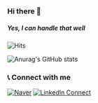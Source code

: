 ### Hi there 👋
##### Yes, I can handle that well

![Hits](https://hits.seeyoufarm.com/api/count/incr/badge.svg?url=https%3A%2F%2Fgithub.com%2Fsonicce99&count_bg=%2379C83D&title_bg=%236DA0EB&icon=youtube.svg&icon_color=%23E70707&title=Welcome&edge_flat=false)

<!-- (https://www.youtube.com/channel/UCqa4CnlUu--_X0lXWURBNEQ) -->


<!-- <div id="a">
<img src="https://img.shields.io/badge/front-react%20and%20hooks-61DAFB?style=for-the-badge&logo=react&logoColor=61DAFB">
<img src="https://img.shields.io/badge/deploy-amazon%20aws-232F3E?style=for-the-badge&logo=amazonaws&logoColor=#232F3E"> 
<img src="https://img.shields.io/badge/front-styled--components-DB7093?style=for-the-badge&logo=styled-components&logoColor=DB7093">
<img src="https://img.shields.io/badge/front-Redux-764ABC?style=for-the-badge&logo=redux&logoColor=764ABC">
<img src="https://img.shields.io/badge/front-Redux--thunk-764ABC?style=for-the-badge&logo=redux&logoColor=764ABC">
<img src="https://img.shields.io/badge/front-axios-945DD6?style=for-the-badge&logo=axios&logoColor=945DD6">
<img src="https://img.shields.io/badge/front-webpack-8DD6F9?style=for-the-badge&logo=webpack&logoColor=8DD6F9">
<img src="https://img.shields.io/badge/front-babel-F9DC3E?style=for-the-badge&logo=babel&logoColor=F9DC3E">
  
  <img src="https://img.shields.io/badge/back-spring--boot-6DB33F?style=for-the-badge&logo=babel&logoColor=6DB33F">
  <img src="https://img.shields.io/badge/back-spring--boot--security-6DB33F?style=for-the-badge&logo=babel&logoColor=6DB33F">
  <img src="https://img.shields.io/badge/back-jpa-101113?style=for-the-badge&logo=jpa&logoColor=F9DC3E">
  <img src="https://img.shields.io/badge/back-quartz-00B4EF?style=for-the-badge&logo=quartz&logoColor=00B4EF">
  <img src="https://img.shields.io/badge/back-mariaDB-003545?style=for-the-badge&logo=mariaDB&logoColor=003545">
   <img src="https://img.shields.io/badge/back-mariaDB-003545?style=for-the-badge&logo=mariaDB&logoColor=003545">
</div> -->


![Anurag's GitHub stats](https://github-readme-stats.vercel.app/api?username=sonicce99&show_icons=true&theme=merko)

### 📞  Connect with me  

[![Naver](https://img.shields.io/badge/%20-Send%20Mail-black?color=14171A&labelColor=03C75A&logo=naver&logoColor=ffffff)](mailto:sonicce99@naver.com) 
[![LinkedIn Connect](https://img.shields.io/badge/%20-LinkedIn-black?color=14171A&labelColor=0077b5&logo=linkedin&logoColor=ffffff)](https://www.linkedin.com/in/%EB%8F%99%EC%88%98-%EC%9D%B4-b312a8238/)
